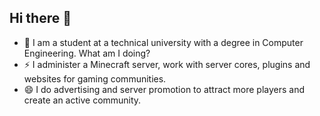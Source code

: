 ## Hi there 👋

- 🌱 I am a student at a technical university with a degree in Computer Engineering.
What am I doing?
- ⚡ I administer a Minecraft server, work with server cores, plugins and websites for gaming communities.
- 😄 I do advertising and server promotion to attract more players and create an active community.
<!--
**projectMHCore/projectMHCore** is a ✨ _special_ ✨ repository because its `README.md` (this file) appears on your GitHub profile.

Here are some ideas to get you started:

- 🔭 I’m currently working on ...
- 🌱 I’m currently learning ...
- 👯 I’m looking to collaborate on ...
- 🤔 I’m looking for help with ...
- 💬 Ask me about ...
- 📫 How to reach me: ...
- 😄 Pronouns: ...
- ⚡ Fun fact: ...
-->
